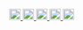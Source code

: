 <p align="left">
  <a href="https://github.com/BlueEventHorizon">
    <img height="20" src="https://komarev.com/ghpvc/?username=BlueEventHorizon" />
  </a>
  <a href="https://github.com/BlueEventHorizon">
    <img height="20" src="https://img.shields.io/github/followers/BlueEventHorizon?label=follow&logo=github&style=flat" />
  </a>
  <a href="http://qiita.com/BlueEventHorizon">
    <img height="20" src="https://qiita-badge.apiapi.app/s/BlueEventHorizon/posts.svg" />
  </a>
  <a href="http://qiita.com/BlueEventHorizon">
    <img height="20" src="https://qiita-badge.apiapi.app/s/BlueEventHorizon/contributions.svg" />
  </a>
  <a href="https://zenn.dev/k2moons">
    <img height="20" src="https://badgen.org/img/zenn/k2moons/articles?style=plastic" />
  </a>
</p>
